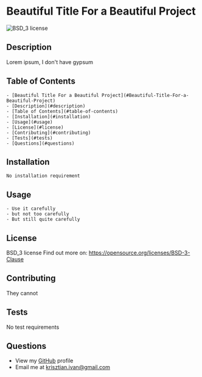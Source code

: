 # Beautiful Title For a Beautiful Project

  ![BSD_3 license](https://img.shields.io/pypi/l/Django)
  
  ## Description
  
  Lorem ipsum, I don't have gypsum
  
  ## Table of Contents
  
    - [Beautiful Title For a Beautiful Project](#Beautiful-Title-For-a-Beautiful-Project)
    - [Description](#description)
    - [Table of Contents](#table-of-contents)
    - [Installation](#installation)
    - [Usage](#usage)
    - [License](#license)
    - [Contributing](#contributing)
    - [Tests](#tests)
    - [Questions](#questions)
  
  ## Installation
  
  ```
  No installation requirement
  ```
  
  ## Usage
  
  	- Use it carefully
	- but not too carefully
	- But still quite carefully

  
  ## License
  
  BSD_3 license
  Find out more on: https://opensource.org/licenses/BSD-3-Clause
  
  ## Contributing
  
  They cannot
  
  ## Tests
  
  No test requirements
  
  ## Questions
  
  - View my [GitHub](https://github.com/ivnkris) profile
  - Email me at krisztian.ivan@gmail.com
  